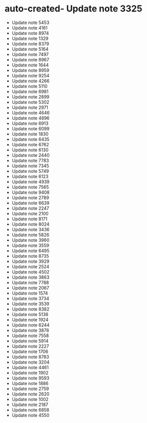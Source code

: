 # auto-created- Update note 3325
- Update note 5453
- Update note 4161
- Update note 8974
- Update note 1329
- Update note 8379
- Update note 5164
- Update note 7497
- Update note 8967
- Update note 1644
- Update note 8959
- Update note 9254
- Update note 4266
- Update note 5110
- Update note 6981
- Update note 2899
- Update note 5302
- Update note 2971
- Update note 4646
- Update note 4896
- Update note 6913
- Update note 6099
- Update note 1830
- Update note 6435
- Update note 6762
- Update note 6130
- Update note 2440
- Update note 7783
- Update note 7345
- Update note 5749
- Update note 6123
- Update note 4939
- Update note 7565
- Update note 9408
- Update note 2789
- Update note 6639
- Update note 2247
- Update note 2100
- Update note 8171
- Update note 8024
- Update note 3436
- Update note 5826
- Update note 3960
- Update note 3559
- Update note 6495
- Update note 8735
- Update note 3929
- Update note 2524
- Update note 4502
- Update note 3863
- Update note 7788
- Update note 2067
- Update note 1574
- Update note 3734
- Update note 3539
- Update note 8382
- Update note 5136
- Update note 1924
- Update note 6244
- Update note 3878
- Update note 7558
- Update note 5914
- Update note 2227
- Update note 1706
- Update note 8783
- Update note 3204
- Update note 4461
- Update note 1902
- Update note 9593
- Update note 1886
- Update note 2759
- Update note 2620
- Update note 1002
- Update note 2187
- Update note 6858
- Update note 4550
